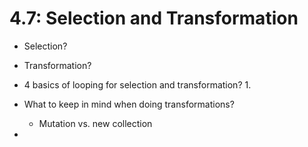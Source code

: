 # 4.7: Selection and Transformation 

- Selection? 
- Transformation? 


- 4 basics of looping for selection and transformation? 
  1.

- What to keep in mind when doing transformations? 
  - Mutation vs. new collection 
- 